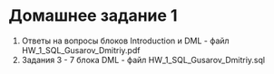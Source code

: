 # Домашнее задание 1
1. Ответы на вопросы блоков Introduction и DML - файл HW_1_SQL_Gusarov_Dmitriy.pdf
2. Задания 3 - 7 блока DML - файл HW_1_SQL_Gusarov_Dmitriy.sql
